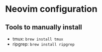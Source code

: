 # Neovim configuration

## Tools to manually install

- tmux: `brew install tmux`
- ripgrep: `brew install ripgrep`

